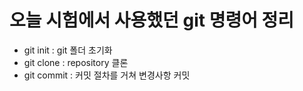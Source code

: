 <h1>오늘 시험에서 사용했던 git 명령어 정리</h1>

<ul>
<li>git init : git 폴더 초기화</li>
<li>git clone : repository 클론</li>
<li>git commit : 커밋 절차를 거쳐 변경사항 커밋</li>
</ul>
